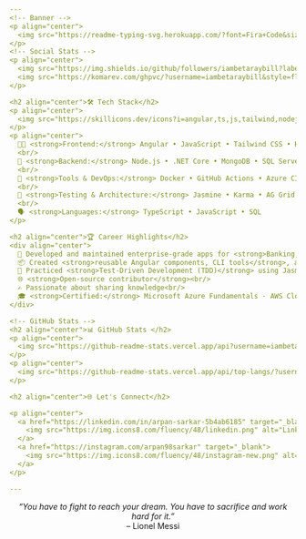```yaml
---
<!-- Banner -->
<p align="center">
  <img src="https://readme-typing-svg.herokuapp.com/?font=Fira+Code&size=28&pause=1000&color=F8F8F2&center=true&vCenter=true&width=800&lines=Hi+%F0%9F%91%8B%2C+I'm+Arpan+Sarkar!;Angular+Developer+%7C+FrontEnd+Enthusiast;" alt="Typing SVG" />
</p>
<!-- Social Stats -->
<p align="center">
  <img src="https://img.shields.io/github/followers/iambetaraybill?label=Follow&style=social" alt="GitHub Followers" />
  <img src="https://komarev.com/ghpvc/?username=iambetaraybill&style=flat-square&color=blue" alt="Profile Views" />
</p>

<h2 align="center">🛠️ Tech Stack</h2>
<p align="center">
  <img src="https://skillicons.dev/icons?i=angular,ts,js,tailwind,nodejs,dotnet,mongodb,docker,aws,vite,html,css" alt="Tech Icons" />
</p>
<p align="center">
  👨‍💻 <strong>Frontend:</strong> Angular • JavaScript • Tailwind CSS • HTML • CSS  
  <br/>
  🔧 <strong>Backend:</strong> Node.js • .NET Core • MongoDB • SQL Server  
  <br/>
  🧰 <strong>Tools & DevOps:</strong> Docker • GitHub Actions • Azure CI/CD • Vite • JIRA  
  <br/>
  🧠 <strong>Testing & Architecture:</strong> Jasmine • Karma • AG Grid • RxJS • TDD  
  <br/>
  🗣️ <strong>Languages:</strong> TypeScript • JavaScript • SQL
</p>

<h2 align="center">🏆 Career Highlights</h2>
<div align="center">
  🧩 Developed and maintained enterprise-grade apps for <strong>Banking, Telecom, and Insurance</strong> clients across Accenture, TCS, and Cognizant<br/>
  📦 Created <strong>reusable Angular components, CLI tools</strong>, and custom charting features (Chart.js, PrimeNG)<br/>
  🧪 Practiced <strong>Test-Driven Development (TDD)</strong> using Jasmine, Karma, and followed <strong>Extreme Programming</strong> practices<br/>
  🌐 <strong>Open-source contributor</strong><br/>
  ✍️ Passionate about sharing knowledge<br/>
  🎓 <strong>Certified:</strong> Microsoft Azure Fundamentals · AWS Cloud Practitioner<br/>
</div>

<!-- GitHub Stats -->
<h2 align="center">📊 GitHub Stats </h2>
<p align="center">
  <img src="https://github-readme-stats.vercel.app/api?username=iambetaraybill&show_icons=true&rank_icon=github&theme=gruvbox&bg_color=30,e96443,904e95" alt="GitHub Stats" />
</p>
<p align="center">
  <img src="https://github-readme-stats.vercel.app/api/top-langs/?username=iambetaraybill&theme=merko&layout=donut" alt="Top Languages" />
</p>

<h2 align="center">🌐 Let's Connect</h2>

<p align="center">
  <a href="https://linkedin.com/in/arpan-sarkar-5b4ab6185" target="_blank">
    <img src="https://img.icons8.com/fluency/48/linkedin.png" alt="LinkedIn" width="40px" />
  </a>
  <a href="https://instagram.com/arpan98sarkar" target="_blank">
    <img src="https://img.icons8.com/fluency/48/instagram-new.png" alt="Instagram" width="40px" />
  </a>
</p>

---
```

<p align="center"><em>“You have to fight to reach your dream. You have to sacrifice and work hard for it.”</em><br>– Lionel Messi</p>





